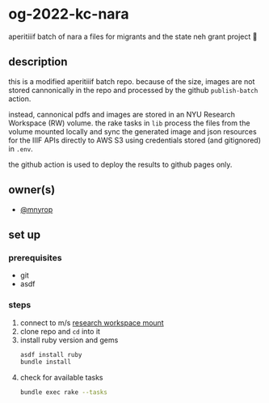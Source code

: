# og-2022-kc-nara 

aperitiiif batch of nara a files for migrants and the state neh grant project 🥂

## description

this is a modified aperitiiif batch repo. because of the size, images are not stored cannonically in the repo and processed by the github `publish-batch` action. 

instead, cannonical pdfs and images are stored in an NYU Research Workspace (RW) volume. the rake tasks in `lib` process the files from the volume mounted locally and sync the generated image and json resources for the IIIF APIs directly to AWS S3 using credentials stored (and gitignored) in `.env`.

the github action is used to deploy the results to github pages only.

## owner(s)
- [@mnyrop](https://github.com/mnyrop)

## set up

### prerequisites
- git
- asdf

### steps
1. connect to m/s [research workspace mount](https://github.com/Migrants-and-The-State/playbook/blob/main/docs/research-workspace.md)
2. clone repo and `cd` into it
3. install ruby version and gems
    ``` sh
    asdf install ruby
    bundle install
    ```
4. check for available tasks
    ``` sh
    bundle exec rake --tasks
    ```
